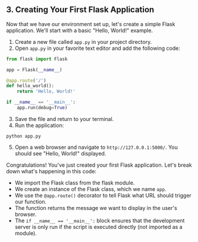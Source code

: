 ## 3. Creating Your First Flask Application

Now that we have our environment set up, let's create a simple Flask application. We'll start with a basic "Hello, World!" example.

1. Create a new file called `app.py` in your project directory.
2. Open `app.py` in your favorite text editor and add the following code:

```python
from flask import Flask

app = Flask(__name__)

@app.route('/')
def hello_world():
    return 'Hello, World!'

if __name__ == '__main__':
    app.run(debug=True)
```

3. Save the file and return to your terminal.
4. Run the application:

```
python app.py
```

5. Open a web browser and navigate to `http://127.0.0.1:5000/`. You should see "Hello, World!" displayed.

Congratulations! You've just created your first Flask application. Let's break down what's happening in this code:

- We import the Flask class from the flask module.
- We create an instance of the Flask class, which we name `app`.
- We use the `@app.route()` decorator to tell Flask what URL should trigger our function.
- The function returns the message we want to display in the user's browser.
- The `if __name__ == '__main__':` block ensures that the development server is only run if the script is executed directly (not imported as a module).
